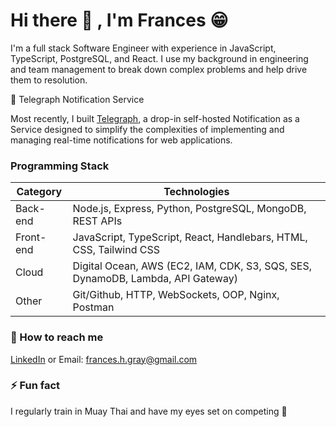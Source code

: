 # Hi there 👋 , I'm Frances 😁

I'm a full stack Software Engineer with experience in JavaScript, TypeScript, PostgreSQL, and React. I use my background in engineering and team management to break down complex problems and help drive them to resolution.

🚀 Telegraph Notification Service

Most recently, I built [Telegraph](https://telegraph-notify.github.io/), a drop-in self-hosted Notification as a Service designed to simplify the complexities of implementing and managing real-time notifications for web applications.

### Programming Stack

| Category  | Technologies                                                                    |
| --------- | ------------------------------------------------------------------------------- |
| Back-end  | Node.js, Express, Python, PostgreSQL, MongoDB, REST APIs                        |
| Front-end | JavaScript, TypeScript, React, Handlebars, HTML, CSS, Tailwind CSS              |
| Cloud     | Digital Ocean, AWS (EC2, IAM, CDK, S3, SQS, SES, DynamoDB, Lambda, API Gateway) |
| Other     | Git/Github, HTTP, WebSockets, OOP, Nginx, Postman                               |

### 📧 How to reach me

[LinkedIn](https://www.linkedin.com/in/frances-h-gray/) or Email: frances.h.gray@gmail.com

### ⚡ Fun fact

I regularly train in Muay Thai and have my eyes set on competing 🥊
